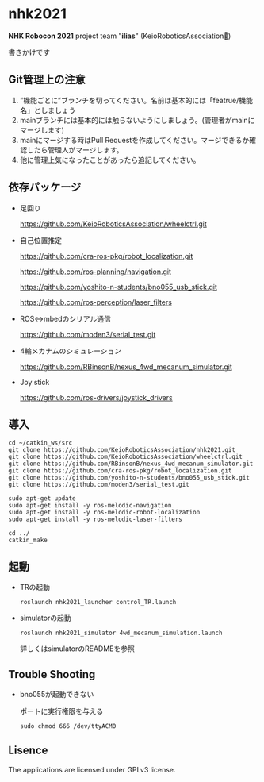 # nhk2021

**NHK Robocon 2021** project  team "**ilias**" (KeioRoboticsAssociation:robot:)

書きかけです



## Git管理上の注意

1. ”機能ごとに”ブランチを切ってください。名前は基本的には「featrue/機能名」としましょう
1. mainブランチには基本的には触らないようにしましょう。(管理者がmainにマージします)
2. mainにマージする時はPull Requestを作成してください。マージできるか確認したら管理人がマージします。
3. 他に管理上気になったことがあったら追記してください。



## 依存パッケージ

- 足回り

  https://github.com/KeioRoboticsAssociation/wheelctrl.git

- 自己位置推定

  https://github.com/cra-ros-pkg/robot_localization.git

  https://github.com/ros-planning/navigation.git

  https://github.com/yoshito-n-students/bno055_usb_stick.git

  https://github.com/ros-perception/laser_filters

- ROS<->mbedのシリアル通信

  https://github.com/moden3/serial_test.git

- 4輪メカナムのシミュレーション

  https://github.com/RBinsonB/nexus_4wd_mecanum_simulator.git

- Joy stick

  https://github.com/ros-drivers/joystick_drivers



## 導入

```shell
cd ~/catkin_ws/src
git clone https://github.com/KeioRoboticsAssociation/nhk2021.git
git clone https://github.com/KeioRoboticsAssociation/wheelctrl.git
git clone https://github.com/RBinsonB/nexus_4wd_mecanum_simulator.git
git clone https://github.com/cra-ros-pkg/robot_localization.git
git clone https://github.com/yoshito-n-students/bno055_usb_stick.git
git clone https://github.com/moden3/serial_test.git

sudo apt-get update
sudo apt-get install -y ros-melodic-navigation
sudo apt-get install -y ros-melodic-robot-localization
sudo apt-get install -y ros-melodic-laser-filters

cd ../
catkin_make
```



## 起動

- TRの起動

  ```shell
  roslaunch nhk2021_launcher control_TR.launch
  ```

- simulatorの起動

  ```shell
  roslaunch nhk2021_simulator 4wd_mecanum_simulation.launch
  ```

  詳しくはsimulatorのREADMEを参照



## Trouble Shooting

- bno055が起動できない

  ポートに実行権限を与える

  ```shell
  sudo chmod 666 /dev/ttyACM0
  ```



## Lisence

The applications are licensed under GPLv3 license.
